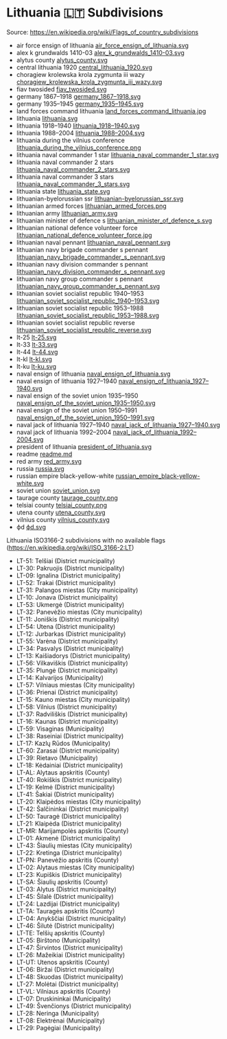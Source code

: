 # Lithuania 🇱🇹 Subdivisions

Source: https://en.wikipedia.org/wiki/Flags_of_country_subdivisions

* air force ensign of lithuania [air_force_ensign_of_lithuania.svg](https://github.com/amckenna41/iso3166-flag-icons/blob/main/iso3166-2-icons/LT/air_force_ensign_of_lithuania.svg)
* alex k grundwalds 1410-03 [alex_k_grundwalds_1410-03.svg](https://github.com/amckenna41/iso3166-flag-icons/blob/main/iso3166-2-icons/LT/alex_k_grundwalds_1410-03.svg)
* alytus county [alytus_county.svg](https://github.com/amckenna41/iso3166-flag-icons/blob/main/iso3166-2-icons/LT/alytus_county.svg)
* central lithuania 1920 [central_lithuania_1920.svg](https://github.com/amckenna41/iso3166-flag-icons/blob/main/iso3166-2-icons/LT/central_lithuania_1920.svg)
* choragiew krolewska krola zygmunta iii wazy [choragiew_krolewska_krola_zygmunta_iii_wazy.svg](https://github.com/amckenna41/iso3166-flag-icons/blob/main/iso3166-2-icons/LT/choragiew_krolewska_krola_zygmunta_iii_wazy.svg)
* fiav twosided [fiav_twosided.svg](https://github.com/amckenna41/iso3166-flag-icons/blob/main/iso3166-2-icons/LT/fiav_twosided.svg)
* germany 1867–1918 [germany_1867–1918.svg](https://github.com/amckenna41/iso3166-flag-icons/blob/main/iso3166-2-icons/LT/germany_1867–1918.svg)
* germany 1935–1945 [germany_1935–1945.svg](https://github.com/amckenna41/iso3166-flag-icons/blob/main/iso3166-2-icons/LT/germany_1935–1945.svg)
* land forces command lithuania [land_forces_command_lithuania.jpg](https://github.com/amckenna41/iso3166-flag-icons/blob/main/iso3166-2-icons/LT/land_forces_command_lithuania.jpg)
* lithuania [lithuania.svg](https://github.com/amckenna41/iso3166-flag-icons/blob/main/iso3166-2-icons/LT/lithuania.svg)
* lithuania 1918–1940 [lithuania_1918–1940.svg](https://github.com/amckenna41/iso3166-flag-icons/blob/main/iso3166-2-icons/LT/lithuania_1918–1940.svg)
* lithuania 1988–2004 [lithuania_1988–2004.svg](https://github.com/amckenna41/iso3166-flag-icons/blob/main/iso3166-2-icons/LT/lithuania_1988–2004.svg)
* lithuania during the vilnius conference [lithuania_during_the_vilnius_conference.png](https://github.com/amckenna41/iso3166-flag-icons/blob/main/iso3166-2-icons/LT/lithuania_during_the_vilnius_conference.png)
* lithuania naval commander 1 star [lithuania_naval_commander_1_star.svg](https://github.com/amckenna41/iso3166-flag-icons/blob/main/iso3166-2-icons/LT/lithuania_naval_commander_1_star.svg)
* lithuania naval commander 2 stars [lithuania_naval_commander_2_stars.svg](https://github.com/amckenna41/iso3166-flag-icons/blob/main/iso3166-2-icons/LT/lithuania_naval_commander_2_stars.svg)
* lithuania naval commander 3 stars [lithuania_naval_commander_3_stars.svg](https://github.com/amckenna41/iso3166-flag-icons/blob/main/iso3166-2-icons/LT/lithuania_naval_commander_3_stars.svg)
* lithuania state [lithuania_state.svg](https://github.com/amckenna41/iso3166-flag-icons/blob/main/iso3166-2-icons/LT/lithuania_state.svg)
* lithuanian-byelorussian ssr [lithuanian-byelorussian_ssr.svg](https://github.com/amckenna41/iso3166-flag-icons/blob/main/iso3166-2-icons/LT/lithuanian-byelorussian_ssr.svg)
* lithuanian armed forces [lithuanian_armed_forces.png](https://github.com/amckenna41/iso3166-flag-icons/blob/main/iso3166-2-icons/LT/lithuanian_armed_forces.png)
* lithuanian army [lithuanian_army.svg](https://github.com/amckenna41/iso3166-flag-icons/blob/main/iso3166-2-icons/LT/lithuanian_army.svg)
* lithuanian minister of defence s [lithuanian_minister_of_defence_s.svg](https://github.com/amckenna41/iso3166-flag-icons/blob/main/iso3166-2-icons/LT/lithuanian_minister_of_defence_s.svg)
* lithuanian national defence volunteer force [lithuanian_national_defence_volunteer_force.jpg](https://github.com/amckenna41/iso3166-flag-icons/blob/main/iso3166-2-icons/LT/lithuanian_national_defence_volunteer_force.jpg)
* lithuanian naval pennant [lithuanian_naval_pennant.svg](https://github.com/amckenna41/iso3166-flag-icons/blob/main/iso3166-2-icons/LT/lithuanian_naval_pennant.svg)
* lithuanian navy brigade commander s pennant [lithuanian_navy_brigade_commander_s_pennant.svg](https://github.com/amckenna41/iso3166-flag-icons/blob/main/iso3166-2-icons/LT/lithuanian_navy_brigade_commander_s_pennant.svg)
* lithuanian navy division commander s pennant [lithuanian_navy_division_commander_s_pennant.svg](https://github.com/amckenna41/iso3166-flag-icons/blob/main/iso3166-2-icons/LT/lithuanian_navy_division_commander_s_pennant.svg)
* lithuanian navy group commander s pennant [lithuanian_navy_group_commander_s_pennant.svg](https://github.com/amckenna41/iso3166-flag-icons/blob/main/iso3166-2-icons/LT/lithuanian_navy_group_commander_s_pennant.svg)
* lithuanian soviet socialist republic 1940–1953 [lithuanian_soviet_socialist_republic_1940–1953.svg](https://github.com/amckenna41/iso3166-flag-icons/blob/main/iso3166-2-icons/LT/lithuanian_soviet_socialist_republic_1940–1953.svg)
* lithuanian soviet socialist republic 1953–1988 [lithuanian_soviet_socialist_republic_1953–1988.svg](https://github.com/amckenna41/iso3166-flag-icons/blob/main/iso3166-2-icons/LT/lithuanian_soviet_socialist_republic_1953–1988.svg)
* lithuanian soviet socialist republic reverse [lithuanian_soviet_socialist_republic_reverse.svg](https://github.com/amckenna41/iso3166-flag-icons/blob/main/iso3166-2-icons/LT/lithuanian_soviet_socialist_republic_reverse.svg)
* lt-25 [lt-25.svg](https://github.com/amckenna41/iso3166-flag-icons/blob/main/iso3166-2-icons/LT/lt-25.svg)
* lt-33 [lt-33.svg](https://github.com/amckenna41/iso3166-flag-icons/blob/main/iso3166-2-icons/LT/lt-33.svg)
* lt-44 [lt-44.svg](https://github.com/amckenna41/iso3166-flag-icons/blob/main/iso3166-2-icons/LT/lt-44.svg)
* lt-kl [lt-kl.svg](https://github.com/amckenna41/iso3166-flag-icons/blob/main/iso3166-2-icons/LT/lt-kl.svg)
* lt-ku [lt-ku.svg](https://github.com/amckenna41/iso3166-flag-icons/blob/main/iso3166-2-icons/LT/lt-ku.svg)
* naval ensign of lithuania [naval_ensign_of_lithuania.svg](https://github.com/amckenna41/iso3166-flag-icons/blob/main/iso3166-2-icons/LT/naval_ensign_of_lithuania.svg)
* naval ensign of lithuania 1927–1940 [naval_ensign_of_lithuania_1927–1940.svg](https://github.com/amckenna41/iso3166-flag-icons/blob/main/iso3166-2-icons/LT/naval_ensign_of_lithuania_1927–1940.svg)
* naval ensign of the soviet union 1935–1950 [naval_ensign_of_the_soviet_union_1935–1950.svg](https://github.com/amckenna41/iso3166-flag-icons/blob/main/iso3166-2-icons/LT/naval_ensign_of_the_soviet_union_1935–1950.svg)
* naval ensign of the soviet union 1950–1991 [naval_ensign_of_the_soviet_union_1950–1991.svg](https://github.com/amckenna41/iso3166-flag-icons/blob/main/iso3166-2-icons/LT/naval_ensign_of_the_soviet_union_1950–1991.svg)
* naval jack of lithuania 1927–1940 [naval_jack_of_lithuania_1927–1940.svg](https://github.com/amckenna41/iso3166-flag-icons/blob/main/iso3166-2-icons/LT/naval_jack_of_lithuania_1927–1940.svg)
* naval jack of lithuania 1992–2004 [naval_jack_of_lithuania_1992–2004.svg](https://github.com/amckenna41/iso3166-flag-icons/blob/main/iso3166-2-icons/LT/naval_jack_of_lithuania_1992–2004.svg)
* president of lithuania [president_of_lithuania.svg](https://github.com/amckenna41/iso3166-flag-icons/blob/main/iso3166-2-icons/LT/president_of_lithuania.svg)
* readme [readme.md](https://github.com/amckenna41/iso3166-flag-icons/blob/main/iso3166-2-icons/LT/readme.md)
* red army [red_army.svg](https://github.com/amckenna41/iso3166-flag-icons/blob/main/iso3166-2-icons/LT/red_army.svg)
* russia [russia.svg](https://github.com/amckenna41/iso3166-flag-icons/blob/main/iso3166-2-icons/LT/russia.svg)
* russian empire black-yellow-white [russian_empire_black-yellow-white.svg](https://github.com/amckenna41/iso3166-flag-icons/blob/main/iso3166-2-icons/LT/russian_empire_black-yellow-white.svg)
* soviet union [soviet_union.svg](https://github.com/amckenna41/iso3166-flag-icons/blob/main/iso3166-2-icons/LT/soviet_union.svg)
* taurage county [taurage_county.png](https://github.com/amckenna41/iso3166-flag-icons/blob/main/iso3166-2-icons/LT/taurage_county.png)
* telsiai county [telsiai_county.png](https://github.com/amckenna41/iso3166-flag-icons/blob/main/iso3166-2-icons/LT/telsiai_county.png)
* utena county [utena_county.svg](https://github.com/amckenna41/iso3166-flag-icons/blob/main/iso3166-2-icons/LT/utena_county.svg)
* vilnius county [vilnius_county.svg](https://github.com/amckenna41/iso3166-flag-icons/blob/main/iso3166-2-icons/LT/vilnius_county.svg)
* фd [фd.svg](https://github.com/amckenna41/iso3166-flag-icons/blob/main/iso3166-2-icons/LT/фd.svg)

Lithuania ISO3166-2 subdivisions with no available flags (https://en.wikipedia.org/wiki/ISO_3166-2:LT)

* LT-51: Telšiai (District municipality)
* LT-30: Pakruojis (District municipality)
* LT-09: Ignalina (District municipality)
* LT-52: Trakai (District municipality)
* LT-31: Palangos miestas (City municipality)
* LT-10: Jonava (District municipality)
* LT-53: Ukmergė (District municipality)
* LT-32: Panevėžio miestas (City municipality)
* LT-11: Joniškis (District municipality)
* LT-54: Utena (District municipality)
* LT-12: Jurbarkas (District municipality)
* LT-55: Varėna (District municipality)
* LT-34: Pasvalys (District municipality)
* LT-13: Kaišiadorys (District municipality)
* LT-56: Vilkaviškis (District municipality)
* LT-35: Plungė (District municipality)
* LT-14: Kalvarijos (Municipality)
* LT-57: Vilniaus miestas (City municipality)
* LT-36: Prienai (District municipality)
* LT-15: Kauno miestas (City municipality)
* LT-58: Vilnius (District municipality)
* LT-37: Radviliškis (District municipality)
* LT-16: Kaunas (District municipality)
* LT-59: Visaginas (Municipality)
* LT-38: Raseiniai (District municipality)
* LT-17: Kazlų Rūdos (Municipality)
* LT-60: Zarasai (District municipality)
* LT-39: Rietavo (Municipality)
* LT-18: Kėdainiai (District municipality)
* LT-AL: Alytaus apskritis (County)
* LT-40: Rokiškis (District municipality)
* LT-19: Kelmė (District municipality)
* LT-41: Šakiai (District municipality)
* LT-20: Klaipėdos miestas (City municipality)
* LT-42: Šalčininkai (District municipality)
* LT-50: Tauragė (District municipality)
* LT-21: Klaipėda (District municipality)
* LT-MR: Marijampolės apskritis (County)
* LT-01: Akmenė (District municipality)
* LT-43: Šiaulių miestas (City municipality)
* LT-22: Kretinga (District municipality)
* LT-PN: Panevėžio apskritis (County)
* LT-02: Alytaus miestas (City municipality)
* LT-23: Kupiškis (District municipality)
* LT-SA: Šiaulių apskritis (County)
* LT-03: Alytus (District municipality)
* LT-45: Šilalė (District municipality)
* LT-24: Lazdijai (District municipality)
* LT-TA: Tauragės apskritis (County)
* LT-04: Anykščiai (District municipality)
* LT-46: Šilutė (District municipality)
* LT-TE: Telšių apskritis (County)
* LT-05: Birštono (Municipality)
* LT-47: Širvintos (District municipality)
* LT-26: Mažeikiai (District municipality)
* LT-UT: Utenos apskritis (County)
* LT-06: Biržai (District municipality)
* LT-48: Skuodas (District municipality)
* LT-27: Molėtai (District municipality)
* LT-VL: Vilniaus apskritis (County)
* LT-07: Druskininkai (Municipality)
* LT-49: Švenčionys (District municipality)
* LT-28: Neringa (Municipality)
* LT-08: Elektrėnai (Municipality)
* LT-29: Pagėgiai (Municipality)